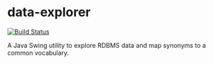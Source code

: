 data-explorer
=============

[![Build Status](https://secure.travis-ci.org/lepfhty/data-explorer.png)](http://travis-ci.org/lepfhty/data-explorer)

A Java Swing utility to explore RDBMS data and map synonyms to a common vocabulary.
